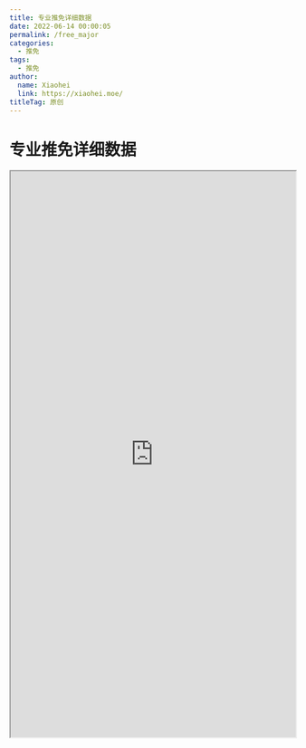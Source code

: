 ```yaml
---
title: 专业推免详细数据
date: 2022-06-14 00:00:05
permalink: /free_major
categories: 
  - 推免
tags: 
  - 推免
author: 
  name: Xiaohei
  link: https://xiaohei.moe/
titleTag: 原创
---
```


<!-- markdownlint-disable MD025 MD033 -->

# 专业推免详细数据

<iframe src="http://42.192.135.232:8081/swjtu/free_major.html" width="100%" height="1000"></iframe>
